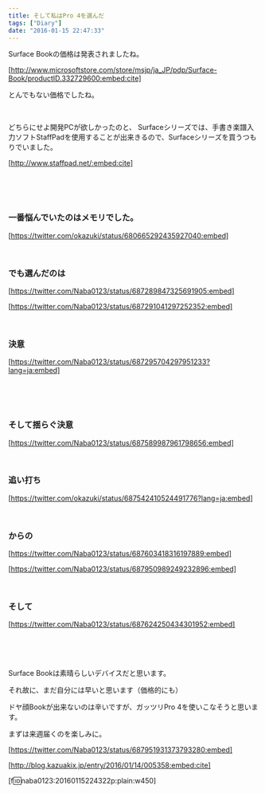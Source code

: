 ```yaml
---
title: そして私はPro 4を選んだ
tags: ["Diary"]
date: "2016-01-15 22:47:33"
---
```


Surface Bookの価格は発表されましたね。

[http://www.microsoftstore.com/store/msjp/ja_JP/pdp/Surface-Book/productID.332729600:embed:cite]

とんでもない価格でしたね。

<br>

どちらにせよ開発PCが欲しかったのと、
Surfaceシリーズでは、手書き楽譜入力ソフトStaffPadを使用することが出来きるので、Surfaceシリーズを買うつもりでいました。

[http://www.staffpad.net/:embed:cite]

<br><br><br>

### 一番悩んでいたのはメモリでした。

[https://twitter.com/okazuki/status/680665292435927040:embed]

<br>

### でも選んだのは

[https://twitter.com/Naba0123/status/687289847325691905:embed]

[https://twitter.com/Naba0123/status/687291041297252352:embed]

<br>

### 決意

[https://twitter.com/Naba0123/status/687295704297951233?lang=ja:embed]

<br><br><br>

### そして揺らぐ決意

[https://twitter.com/Naba0123/status/687589987961798656:embed]

<br>

### 追い打ち

[https://twitter.com/okazuki/status/687542410524491776?lang=ja:embed]

<br>

### からの

[https://twitter.com/Naba0123/status/687603418316197889:embed]

[https://twitter.com/Naba0123/status/687950989249232896:embed]

<br>

### そして

[https://twitter.com/Naba0123/status/687624250434301952:embed]

<br><br><br>

Surface Bookは素晴らしいデバイスだと思います。

それ故に、まだ自分には早いと思います（価格的にも）

ドヤ顔Bookが出来ないのは辛いですが、ガッツリPro 4を使いこなそうと思います。

まずは来週届くのを楽しみに。

[https://twitter.com/Naba0123/status/687951931373793280:embed]

[http://blog.kazuakix.jp/entry/2016/01/14/005358:embed:cite]

[f:id:naba0123:20160115224322p:plain:w450]
